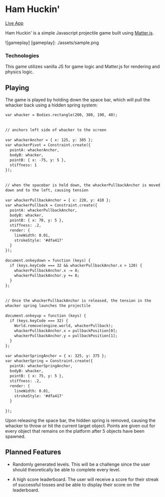 # Ham Huckin'

[Live App][live]

[live]: https://slolobdill44.github.io/hamhuckin/

Ham Huckin' is a simple Javascript projectile game built using [Matter.js][matter].

[matter]: http://brm.io/matter-js/

![gameplay]
[gameplay]: ./assets/sample.png

### Technologies

This game utilizes vanilla JS for game logic and Matter.js for rendering and physics logic.

## Playing

The game is played by holding down the space bar, which will pull the whacker back using a hidden spring system:

```
var whacker = Bodies.rectangle(200, 380, 190, 40);


// anchors left side of whacker to the screen

var whackerAnchor = { x: 125, y: 385 };
var whackerPivot = Constraint.create({
  pointA: whackerAnchor,
  bodyB: whacker,
  pointB: { x: -75, y: 5 },
  stiffness: 1
});


// when the spacebar is held down, the whackerPullbackAnchor is moved down and to the left, causing tension

var whackerPullbackAnchor = { x: 220, y: 410 };
var whackerPullback = Constraint.create({
  pointA: whackerPullbackAnchor,
  bodyB: whacker,
  pointB: { x: 70, y: 5 },
  stiffness: .2,
  render: {
    lineWidth: 0.01,
    strokeStyle: '#dfa417'
  }
});

document.onkeydown = function (keys) {
  if (keys.keyCode === 32 && whackerPullbackAnchor.x > 120) {
    whackerPullbackAnchor.x -= 8;
    whackerPullbackAnchor.y += 8;
  }
};


// Once the whackerPullbackAnchor is released, the tension in the whacker spring launches the projectile

document.onkeyup = function (keys) {
  if (keys.keyCode === 32) {
    World.remove(engine.world, whackerPullback);
    whackerPullbackAnchor.x = pullbackPosition[0];
    whackerPullbackAnchor.y = pullbackPosition[1];
  }
};

var whackerSpringAnchor = { x: 325, y: 375 };
var whackerSpring = Constraint.create({
  pointA: whackerSpringAnchor,
  bodyB: whacker,
  pointB: { x: 75, y: 5 },
  stiffness: .2,
  render: {
    lineWidth: 0.01,
    strokeStyle: '#dfa417'
  }

});
```

 Upon releasing the space bar, the hidden spring is removed, causing the whacker to throw or hit the current target object. Points are given out for every object that remains on the platform after 5 objects have been spawned.

## Planned Features

 * Randomly generated levels. This will be a challenge since the user should theoretically be able to complete every level.

 * A high score leaderboard. The user will receive a score for their streak of successful tosses and be able to display their score on the leaderboard.
